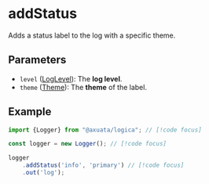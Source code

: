 # addStatus
Adds a status label to the log with a specific theme.

## Parameters
- `level` ([LogLevel](/packages/logica/types/LogLevel)): The **log level**.
- `theme` ([Theme](/packages/logica/types/Theme)): The **theme** of the label.

## Example
```typescript
import {Logger} from "@axuata/logica"; // [!code focus]

const logger = new Logger(); // [!code focus]

logger
    .addStatus('info', 'primary') // [!code focus]
    .out('log');
```